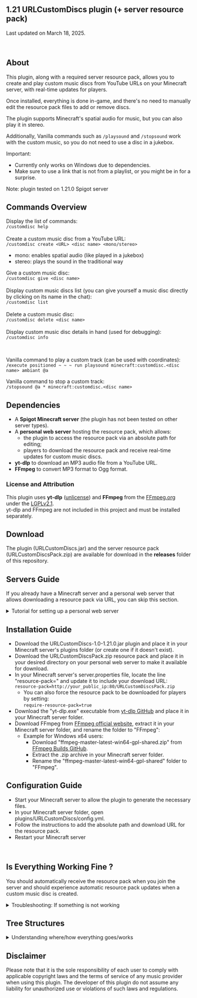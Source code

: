 ## 1.21 URLCustomDiscs plugin (+ server resource pack)
Last updated on March 18, 2025.

<br>

## About
This plugin, along with a required server resource pack, allows you to create and play custom music discs from YouTube URLs on your Minecraft server, with real-time updates for players.

Once installed, everything is done in-game, and there's no need to manually edit the resource pack files to add or remove discs.

The plugin supports Minecraft's spatial audio for music, but you can also play it in stereo.

Additionally, Vanilla commands such as `/playsound` and `/stopsound` work with the custom music, so you do not need to use a disc in a jukebox.

Important:
- Currently only works on Windows due to dependencies.
- Make sure to use a link that is not from a playlist, or you might be in for a surprise.

Note: plugin tested on 1.21.0 Spigot server

## Commands Overview
Display the list of commands:<br>
`/customdisc help`<br><br>
Create a custom music disc from a YouTube URL:<br>
`/customdisc create <URL> <disc name> <mono/stereo>`
- mono: enables spatial audio (like played in a jukebox)
- stereo: plays the sound in the traditional way

Give a custom music disc:<br>
`/customdisc give <disc name>`<br><br>
Display custom music discs list (you can give yourself a music disc directly by clicking on its name in the chat):<br>
`/customdisc list`<br><br>
Delete a custom music disc:<br>
`/customdisc delete <disc name>`<br><br>
Display custom music disc details in hand (used for debugging):<br>
`/customdisc info`

<br>

Vanilla command to play a custom track (can be used with coordinates):<br>
`/execute positioned ~ ~ ~ run playsound minecraft:customdisc.<disc name> ambiant @a`

Vanilla command to stop a custom track:<br>
`/stopsound @a * minecraft:customdisc.<disc name>`

## Dependencies
- A **Spigot Minecraft server** (the plugin has not been tested on other server types).
- A **personal web server** hosting the resource pack, which allows:
  - the plugin to access the resource pack via an absolute path for editing;
  - players to download the resource pack and receive real-time updates for custom music discs.
- **yt-dlp** to download an MP3 audio file from a YouTube URL.
- **FFmpeg** to convert MP3 format to Ogg format.

### License and Attribution
This plugin uses **yt-dlp** ([unlicense](https://github.com/yt-dlp/yt-dlp/blob/master/LICENSE)) and **FFmpeg** from the [FFmpeg.org](http://ffmpeg.org/) under the [LGPLv2.1](https://www.gnu.org/licenses/lgpl-2.1.html).<br>
yt-dlp and FFmpeg are not included in this project and must be installed separately.

## Download
The plugin (URLCustomDiscs.jar) and the server resource pack (URLCustomDiscsPack.zip) are available for download in the **releases** folder of this repository.

## Servers Guide
If you already have a Minecraft server and a personal web server that allows downloading a resource pack via URL, you can skip this section.

<details>
<summary>Tutorial for setting up a personal web server</summary>

First, you'll need a [1.21 Spigot Minecraft server](https://getbukkit.org/get/4063d239ce16b22d948c037ce7a9fb8c).
- This topic is not covered here.

Second, you need to host the URLCustomDiscsPack.zip resource pack on a personal web server that the plugin can access via an absolute path. Using an online file hosting service (such as [MCPacks](https://mc-packs.net/)) will not work.

Here's a tutorial to create an Apache server on Windows:
- Access your router's configuration interface to:
  - configure a NAT/PAT rule for TCP port forwarding, setting both internal and external ports to 80, and using the public IP address of the machine running the Apache HTTP web server (you can quickly find it on websites like [WhatIsMyIp.com](https://www.whatismyip.com/));
  - open TCP port 80, which is the default for HTTP traffic, in your firewall to allow incoming connections.
- Download Apache from [Apache Lounge](https://www.apachelounge.com/download/) (httpd-version.zip).
- Follow the ReadMe.txt instructions to set up your localhost Apache server.
  - If you are using a port other than 80, modify the "Listen 80" line to "Listen your_port" in Apache24/conf/httpd.conf.
- Download the URLCustomDiscsPack.zip resource pack and place it in Apache24/htdocs/ directory.
- In Apache24/, create a .htaccess file with the following content:
```
<Files "URLCustomDiscsPack.zip">
	ForceType application/octet-stream
	Header set Content-Disposition "attachment; filename=URLCustomDiscsPack.zip"
</Files>
```
- Restart Apache, then try to download the resource pack with this URL: <br>
  [http://your_public_ip:80/URLCustomDiscsPack.zip]()
</details>

## Installation Guide
- Download the URLCustomDiscs-1.0-1.21.0.jar plugin and place it in your Minecraft server's plugins folder (or create one if it doesn't exist).
- Download the URLCustomDiscsPack.zip resource pack and place it in your desired directory on your personal web server to make it available for download.
- In your Minecraft server's server.properties file, locate the line "resource-pack=" and update it to include your download URL:
  `resource-pack=http://your_public_ip:80/URLCustomDiscsPack.zip`
  - You can also force the resource pack to be downloaded for players by setting: <br>
    `require-resource-pack=true`
- Download the "yt-dlp.exe" executable from [yt-dlp GitHub](https://github.com/yt-dlp/yt-dlp#installation) and place it in your Minecraft server folder.
- Download FFmpeg from [FFmpeg official website](https://ffmpeg.org/download.html), extract it in your Minecraft server folder, and rename the folder to "FFmpeg":
  - Example for Windows x64 users:
    - Download "ffmpeg-master-latest-win64-gpl-shared.zip" from [FFmpeg Builds GitHub](https://github.com/BtbN/FFmpeg-Builds/releases).
    - Extract the .zip archive in your Minecraft server folder.
    - Rename the "ffmpeg-master-latest-win64-gpl-shared" folder to "FFmpeg".

## Configuration Guide
- Start your Minecraft server to allow the plugin to generate the necessary files.
- In your Minecraft server folder, open plugins/URLCustomDiscs/config.yml.
- Follow the instructions to add the absolute path and download URL for the resource pack.
- Restart your Minecraft server

<br>

## Is Everything Working Fine ?
You should automatically receive the resource pack when you join the server and should experience automatic resource pack updates when a custom music disc is created.

<details>
<summary>Troubleshooting: If something is not working</summary>

If you do not receive the resource pack, check:
- that you can download the resource pack from the URL on your personal web server;
- that you have correctly entered the download URL of the resource pack from your personal web server in server.properties;
- that you have correctly configured the absolute path and download URL for the resource pack in config.yml.

If you can't create a custom music disc, check:
- the configuration of the absolute path of the resource pack in config.yml;
- the installation of yt-dlp and FFmpeg.
</details>

## Tree Structures
<details>
<summary>Understanding where/how everything goes/works</summary>

Your Minecraft server:
```
your_server_folder/
├── FFmpeg/
│   ├── bin/...
│   ├── doc/...
│   ├── include/...
│   └── lib/...
├── plugins/                          (create it if not already done)
│   ├── URLCustomDiscs/               (automatically created when the plugin is loaded, plugin folder)
│   │   ├── music/                    (automatically created when creating a custom music disc, used to download and convert YouTube music to Ogg)
│   │   ├── discs.json                (automatically created when creating a custom music disc, stores information about custom music discs)
│   │   └── config.yml                (automatically created when the plugin is loaded, allows you to configure the resource pack server)
│   └── URLCustomDiscs-1.0-1.21.0.jar (download the URLCustomDiscs plugin)
├── yt-dlp.exe
└── other server folders and files...
```

URLCustomDiscsPack.zip resource pack:
```
URLCustomDiscsPack.zip/
├── assets/
│   └── minecraft/
│       ├── models/
│       │   └── item/
│       │       ├── music_disc_13.json ("overrides" added on disc 13 to assign custom music disc models using custom_model_data)
│       │       └── custom_music_disc_example.json (custom music disc models automatically created) 
│       ├── sounds/
│       │   └── custom/
│       │       └── (custom music disc tracks are saved here)
│       ├── textures/
│       │   └── item/
│       │       └── record_custom.png (custom music discs texture)
│       └── sounds.json (tracks automatically associated with custom music discs)
└── pack.mcmeta
```
</details>

## Disclaimer
Please note that it is the sole responsibility of each user to comply with applicable copyright laws and the terms of service of any music provider when using this plugin. The developer of this plugin do not assume any liability for unauthorized use or violations of such laws and regulations.